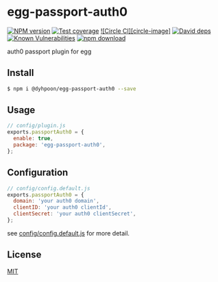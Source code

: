 # egg-passport-auth0

[![NPM version][npm-image]][npm-url]
[![Test coverage][codecov-image]][codecov-url]
[![Circle CI][circle-image]][circle-ci]
[![David deps][david-image]][david-url]
[![Known Vulnerabilities][snyk-image]][snyk-url]
[![npm download][download-image]][download-url]

[npm-image]: https://img.shields.io/npm/v/@dyhpoon/egg-passport-auth0.svg?style=flat-square
[npm-url]: https://npmjs.org/package/@dyhpoon/egg-passport-auth0
[circle-ci]: https://circleci.com/gh/dyhpoon/egg-passport-auth0.svg?style=shield
[codecov-image]: https://img.shields.io/codecov/c/auth0/eggjs/@dyhpoon/egg-passport-auth0.svg?style=flat-square
[codecov-url]: https://codecov.io/auth0/eggjs/@dyhpoon/egg-passport-auth0?branch=master
[david-image]: https://img.shields.io/david/eggjs/@dyhpoon/egg-passport-auth0.svg?style=flat-square
[david-url]: https://david-dm.org/eggjs/@dyhpoon/egg-passport-auth0
[snyk-image]: https://snyk.io/test/npm/@dyhpoon/egg-passport-auth0/badge.svg?style=flat-square
[snyk-url]: https://snyk.io/test/npm/@dyhpoon/egg-passport-auth0
[download-image]: https://img.shields.io/npm/dm/@dyhpoon/egg-passport-auth0.svg?style=flat-square
[download-url]: https://npmjs.org/package/@dyhpoon/egg-passport-auth0

auth0 passport plugin for egg

## Install

```bash
$ npm i @dyhpoon/egg-passport-auth0 --save
```

## Usage

```js
// config/plugin.js
exports.passportAuth0 = {
  enable: true,
  package: 'egg-passport-auth0',
};
```

## Configuration

```js
// config/config.default.js
exports.passportAuth0 = {
  domain: 'your auth0 domain',
  clientID: 'your auth0 clientId',
  clientSecret: 'your auth0 clientSecret',
};
```

see [config/config.default.js](config/config.default.js) for more detail.

## License

[MIT](LICENSE.txt)
